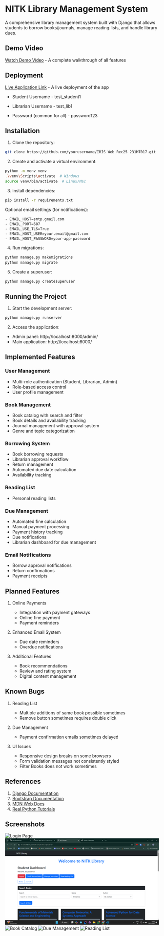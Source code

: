 # NITK Library Management System

A comprehensive library management system built with Django that allows students to borrow books/journals, manage reading lists, and handle library dues.

## Demo Video

[Watch Demo Video](https://youtu.be/placeholder) - A complete walkthrough of all features

## Deployment

[Live Application Link](https://iris-smartlibrary.onrender.com/) - A live deployment of the app

- Student Username - test_student1
- Librarian Username - test_lib1

- Password (common for all) - password123

## Installation

1. Clone the repository:
```bash
git clone https://github.com/yourusername/IRIS_Web_Rec25_231MT017.git
```

2. Create and activate a virtual environment:
```bash
python -m venv venv
.\venv\Scripts\activate  # Windows
source venv/bin/activate  # Linux/Mac
```

3. Install dependencies:
```bash
pip install -r requirements.txt
```


Optional email settings (for notifications):
```
- EMAIL_HOST=smtp.gmail.com
- EMAIL_PORT=587
- EMAIL_USE_TLS=True
- EMAIL_HOST_USER=your.email@gmail.com
- EMAIL_HOST_PASSWORD=your-app-password
```

4. Run migrations:
```bash
python manage.py makemigrations
python manage.py migrate
```

5. Create a superuser:
```bash
python manage.py createsuperuser
```

## Running the Project

1. Start the development server:
```bash
python manage.py runserver
```

2. Access the application:
- Admin panel: http://localhost:8000/admin/
- Main application: http://localhost:8000/


## Implemented Features

### User Management
- Multi-role authentication (Student, Librarian, Admin)
- Role-based access control
- User profile management

### Book Management
- Book catalog with search and filter
- Book details and availability tracking
- Journal management with approval system
- Genre and topic categorization

### Borrowing System
- Book borrowing requests
- Librarian approval workflow
- Return management
- Automated due date calculation
- Availability tracking

### Reading List
- Personal reading lists


### Due Management
- Automated fine calculation
- Manual payment processing
- Payment history tracking
- Due notifications
- Librarian dashboard for due management

### Email Notifications
- Borrow approval notifications
- Return confirmations
- Payment receipts

## Planned Features

1. Online Payments
   - Integration with payment gateways
   - Online fine payment
   - Payment reminders

2. Enhanced Email System
   - Due date reminders
   - Overdue notifications

3. Additional Features
   - Book recommendations
   - Review and rating system
   - Digital content management

## Known Bugs

1. Reading List
   - Multiple additions of same book possible sometimes
   - Remove button sometimes requires double click

2. Due Management
   - Payment confirmation emails sometimes delayed

3. UI Issues
   - Responsive design breaks on some browsers
   - Form validation messages not consistently styled
   - Filter Books does not work sometimes

## References

1. [Django Documentation](https://docs.djangoproject.com/)
2. [Bootstrap Documentation](https://getbootstrap.com/docs/)
3. [MDN Web Docs](https://developer.mozilla.org/)
4. [Real Python Tutorials](https://realpython.com/)

## Screenshots

![Login Page](screenshots/login.png)
![Student Dashboard](screenshots/student-dashboard.png)
![Book Catalog](screenshots/book-catalog.png)
![Due Management](screenshots/dues.png)
![Reading List](screenshots/reading-list.png)
